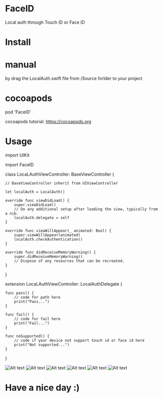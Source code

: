 # FaceID
Local auth through Touch ID or Face ID

# Install

# manual

by drag the LocalAuth.swift file from /Source forlder to your project

# cocoapods

pod 'FaceID'

cocoapods tutorial: https://cocoapods.org

# Usage 

import UIKit

import FaceID

class LocaLAuthViewController: BaseViewController {

    // BaseViewController inherit from UIViewController
    
    let localAuth = LocalAuth()
    
    override func viewDidLoad() {
        super.viewDidLoad()
        // Do any additional setup after loading the view, typically from a nib.
        localAuth.delegate = self
    }
    
    override func viewWillAppear(_ animated: Bool) {
        super.viewWillAppear(animated)
        localAuth.checkAuthentication()
    }

    override func didReceiveMemoryWarning() {
        super.didReceiveMemoryWarning()
        // Dispose of any resources that can be recreated.
    }
    
}

extension LocaLAuthViewController: LocalAuthDelegate
{

    func pass() {
        // code for path here
        print("Pass...")
    }
    
    func fail() {
        // code for fail here
        print("Fail...")
    }
    
    func noSupported() {
        // code if your device not support touch id or face id here
        print("Not supported...")
    }
    
}

![Alt text](https://s10.postimg.org/jdr737i3d/i_Phone_X-_Enrolled.png?raw=true "Enable Face ID")
![Alt text](https://s10.postimg.org/ymh4gzyx5/i_Phone_X-_Matched.png?raw=true "Face ID matching")
![Alt text](https://s10.postimg.org/tb27wa54p/i_Phone_X-_Not_Matched.png?raw=true "Face ID not mathching")
![Alt text](https://s10.postimg.org/y8fshvce1/i_Phone6s-_Enrolled.png?raw=true "Enable Touch ID")
![Alt text](https://s10.postimg.org/zbzwtc4ll/i_Phone6s-_Matched.png?raw=true "Touch ID matching")
![Alt text](https://s10.postimg.org/y9pqase2h/i_Phone6s-_Not_Matched.png?raw=true "Touch ID not matching")


# Have a nice day :)
